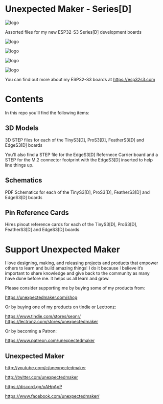 # Unexpected Maker - Series[D]

![logo](https://esp32s3.com/images/series_d/series_d_logo_grey.svg)

Assorted files for my new ESP32-S3 Series[D] development boards 

![logo](https://esp32s3.com/images/series_d/logo_tinys3d.svg)

![logo](https://esp32s3.com/images/series_d/logo_pros3d.svg)

![logo](https://esp32s3.com/images/series_d/logo_feathers3d.svg)

![logo](https://esp32s3.com/images/series_d/logo_edges3d.svg)


You can find out more about my ESP32-S3 boards at https://esp32s3.com


# Contents
In this repo you'll find the following items:

## 3D Models
3D STEP files for each of the TinyS3[D], ProS3[D], FeatherS3[D] and EdgeS3[D] boards

You'll also find a STEP file for the EdgeS3[D] Refernece Carrier board and a STEP for the M.2 connector footprint with the EdgeS3[D] inserted to help line things up.

## Schematics
PDF Schematics for each of the TinyS3[D], ProS3[D], FeatherS3[D] and EdgeS3[D] boards

## Pin Reference Cards
Hires pinout reference cards for each of the TinyS3[D], ProS3[D], FeatherS3[D] and EdgeS3[D] boards


# Support Unexpected Maker

I love designing, making, and releasing projects and products that empower others to learn and build amazing things! I do it because I believe it’s important to share knowledge and give back to the community as many have done before me. It helps us all learn and grow.

Please consider supporting me by buying some of my products from:

https://unexpectedmaker.com/shop

Or by buying one of my products on tindie or Lectronz:

https://www.tindie.com/stores/seonr/
https://lectronz.com/stores/unexpectedmaker

Or by becoming a Patron:

https://www.patreon.com/unexpectedmaker


## Unexpected Maker
http://youtube.com/c/unexpectedmaker

http://twitter.com/unexpectedmaker

https://discord.gg/xAHpApP

https://www.facebook.com/unexpectedmaker/
